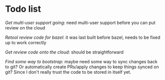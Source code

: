 # Todo list

*Get multi-user support going*: need multi-user support before
you can put review on the cloud

*Retool review code for bazel*: it was last built before bazel,
  needs to be fixed up to work correctly

  *Get review code onto the cloud*: should be straightforward

  *Find some way to bootstrap*: maybe need some way to sync changes
  back to git? Or automatically create PRs/apply changes to keep
  things synced on git? Since I don't really trust the code to be
  stored in itself yet.
